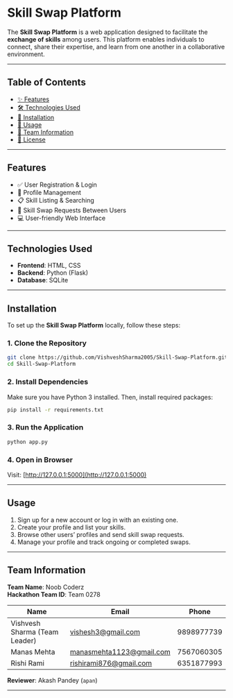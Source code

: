 
# Skill Swap Platform

The **Skill Swap Platform** is a web application designed to facilitate the **exchange of skills** among users. This platform enables individuals to connect, share their expertise, and learn from one another in a collaborative environment.

---

## Table of Contents

- [✨ Features](#-features)  
- [🛠️ Technologies Used](#-technologies-used)  
- [🚀 Installation](#-installation)  
- [📌 Usage](#-usage)  
- [👥 Team Information](#-team-information)  
- [📄 License](#-license)  

---

## Features

- ✅ User Registration & Login  
- 👤 Profile Management  
- 📋 Skill Listing & Searching  
- 🔄 Skill Swap Requests Between Users  
- 💻 User-friendly Web Interface  

---

## Technologies Used

- **Frontend**: HTML, CSS  
- **Backend**: Python (Flask)  
- **Database**: SQLite  

---

## Installation

To set up the **Skill Swap Platform** locally, follow these steps:

### 1. Clone the Repository

```bash
git clone https://github.com/VishveshSharma2005/Skill-Swap-Platform.git
cd Skill-Swap-Platform
```

### 2. Install Dependencies

Make sure you have Python 3 installed. Then, install required packages:

```bash
pip install -r requirements.txt
```

### 3. Run the Application

```bash
python app.py
```

### 4. Open in Browser

Visit: [http://127.0.0.1:5000](http://127.0.0.1:5000)

---

## Usage

1. Sign up for a new account or log in with an existing one.  
2. Create your profile and list your skills.  
3. Browse other users’ profiles and send skill swap requests.  
4. Manage your profile and track ongoing or completed swaps.

---

## Team Information

**Team Name**: Noob Coderz  
**Hackathon Team ID**: Team 0278  

| Name            | Email                         | Phone       |
|-----------------|-------------------------------|-------------|
| Vishvesh Sharma (Team Leader) | vishesh3@gmail.com         | 9898977739  |
| Manas Mehta     | manasmehta1123@gmail.com      | 7567060305  |
| Rishi Rami      | rishirami876@gmail.com        | 6351877993  |

**Reviewer**: Akash Pandey (`apan`)

---

